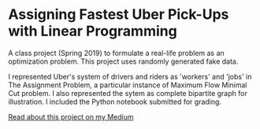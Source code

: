 # Assigning Fastest Uber Pick-Ups with Linear Programming

A class project (Spring 2019) to formulate a real-life problem as an optimization problem. This project uses randomly generated fake data. 

I represented Uber's system of drivers and riders as 'workers' and 'jobs' in The Assignment Problem, a particular instance of Maximum Flow Minimal Cut problem. I also represented the sytem as complete bipartite graph for illustration. I included the Python notebook submitted for grading. 

[Read about this project on my Medium](https://towardsdatascience.com/assigning-fastest-pick-ups-to-uber-drivers-with-linear-programming-8f8bd3c44c9a)
